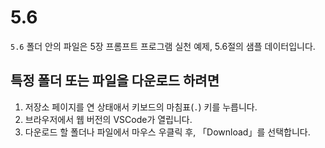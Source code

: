 # 5.6

`5.6` 폴더 안의 파일은 5장 프롬프트 프로그램 실천 예제, 5.6절의 샘플 데이터입니다.

## 특정 폴더 또는 파일을 다운로드 하려면

1. 저장소 페이지를 연 상태애서 키보드의 마침표(`.`) 키를 누릅니다.
2. 브라우저에서 웹 버전의 VSCode가 열립니다.
3. 다운로드 할 폴더나 파일에서 마우스 우클릭 후, 「Download」를 선택합니다.
